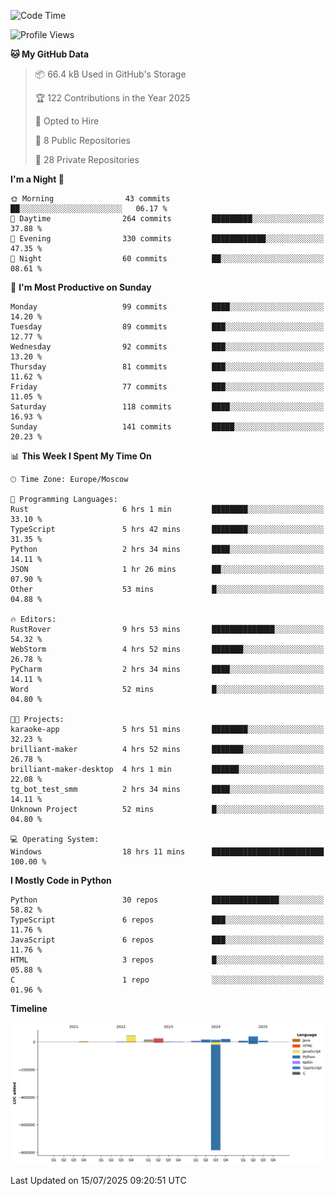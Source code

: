 <!--START_SECTION:waka-->
![Code Time](http://img.shields.io/badge/Code%20Time-732%20hrs%2030%20mins-blue)

![Profile Views](http://img.shields.io/badge/Profile%20Views-0-blue)

**🐱 My GitHub Data** 

> 📦 66.4 kB Used in GitHub's Storage 
 > 
> 🏆 122 Contributions in the Year 2025
 > 
> 💼 Opted to Hire
 > 
> 📜 8 Public Repositories 
 > 
> 🔑 28 Private Repositories 
 > 
**I'm a Night 🦉** 

```text
🌞 Morning                43 commits          ██░░░░░░░░░░░░░░░░░░░░░░░   06.17 % 
🌆 Daytime                264 commits         █████████░░░░░░░░░░░░░░░░   37.88 % 
🌃 Evening                330 commits         ████████████░░░░░░░░░░░░░   47.35 % 
🌙 Night                  60 commits          ██░░░░░░░░░░░░░░░░░░░░░░░   08.61 % 
```
📅 **I'm Most Productive on Sunday** 

```text
Monday                   99 commits          ████░░░░░░░░░░░░░░░░░░░░░   14.20 % 
Tuesday                  89 commits          ███░░░░░░░░░░░░░░░░░░░░░░   12.77 % 
Wednesday                92 commits          ███░░░░░░░░░░░░░░░░░░░░░░   13.20 % 
Thursday                 81 commits          ███░░░░░░░░░░░░░░░░░░░░░░   11.62 % 
Friday                   77 commits          ███░░░░░░░░░░░░░░░░░░░░░░   11.05 % 
Saturday                 118 commits         ████░░░░░░░░░░░░░░░░░░░░░   16.93 % 
Sunday                   141 commits         █████░░░░░░░░░░░░░░░░░░░░   20.23 % 
```


📊 **This Week I Spent My Time On** 

```text
🕑︎ Time Zone: Europe/Moscow

💬 Programming Languages: 
Rust                     6 hrs 1 min         ████████░░░░░░░░░░░░░░░░░   33.10 % 
TypeScript               5 hrs 42 mins       ████████░░░░░░░░░░░░░░░░░   31.35 % 
Python                   2 hrs 34 mins       ████░░░░░░░░░░░░░░░░░░░░░   14.11 % 
JSON                     1 hr 26 mins        ██░░░░░░░░░░░░░░░░░░░░░░░   07.90 % 
Other                    53 mins             █░░░░░░░░░░░░░░░░░░░░░░░░   04.88 % 

🔥 Editors: 
RustRover                9 hrs 53 mins       ██████████████░░░░░░░░░░░   54.32 % 
WebStorm                 4 hrs 52 mins       ███████░░░░░░░░░░░░░░░░░░   26.78 % 
PyCharm                  2 hrs 34 mins       ████░░░░░░░░░░░░░░░░░░░░░   14.11 % 
Word                     52 mins             █░░░░░░░░░░░░░░░░░░░░░░░░   04.80 % 

🐱‍💻 Projects: 
karaoke-app              5 hrs 51 mins       ████████░░░░░░░░░░░░░░░░░   32.23 % 
brilliant-maker          4 hrs 52 mins       ███████░░░░░░░░░░░░░░░░░░   26.78 % 
brilliant-maker-desktop  4 hrs 1 min         ██████░░░░░░░░░░░░░░░░░░░   22.08 % 
tg_bot_test_smm          2 hrs 34 mins       ████░░░░░░░░░░░░░░░░░░░░░   14.11 % 
Unknown Project          52 mins             █░░░░░░░░░░░░░░░░░░░░░░░░   04.80 % 

💻 Operating System: 
Windows                  18 hrs 11 mins      █████████████████████████   100.00 % 
```

**I Mostly Code in Python** 

```text
Python                   30 repos            ███████████████░░░░░░░░░░   58.82 % 
TypeScript               6 repos             ███░░░░░░░░░░░░░░░░░░░░░░   11.76 % 
JavaScript               6 repos             ███░░░░░░░░░░░░░░░░░░░░░░   11.76 % 
HTML                     3 repos             █░░░░░░░░░░░░░░░░░░░░░░░░   05.88 % 
C                        1 repo              ░░░░░░░░░░░░░░░░░░░░░░░░░   01.96 % 
```



**Timeline**

![Lines of Code chart](https://raw.githubusercontent.com/adlemx/adlemx/main/assets/bar_graph.png)


 Last Updated on 15/07/2025 09:20:51 UTC
<!--END_SECTION:waka-->
